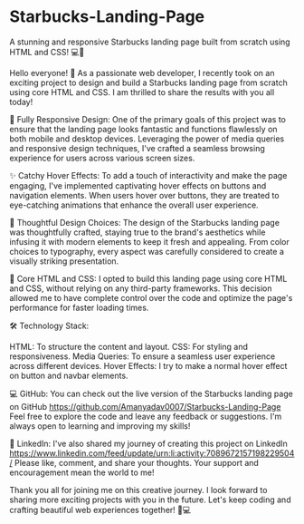 # Starbucks-Landing-Page
A stunning and responsive Starbucks landing page built from scratch using HTML and CSS! 💻🎨

Hello everyone! 👋 As a passionate web developer, I recently took on an exciting project to design and build a Starbucks landing page from scratch using core HTML and CSS. I am thrilled to share the results with you all today!

📱 Fully Responsive Design:
One of the primary goals of this project was to ensure that the landing page looks fantastic and functions flawlessly on both mobile and desktop devices. Leveraging the power of media queries and responsive design techniques, I've crafted a seamless browsing experience for users across various screen sizes.

✨ Catchy Hover Effects:
To add a touch of interactivity and make the page engaging, I've implemented captivating hover effects on buttons and navigation elements. When users hover over buttons, they are treated to eye-catching animations that enhance the overall user experience.

🎨 Thoughtful Design Choices:
The design of the Starbucks landing page was thoughtfully crafted, staying true to the brand's aesthetics while infusing it with modern elements to keep it fresh and appealing. From color choices to typography, every aspect was carefully considered to create a visually striking presentation.

🚀 Core HTML and CSS:
I opted to build this landing page using core HTML and CSS, without relying on any third-party frameworks. This decision allowed me to have complete control over the code and optimize the page's performance for faster loading times.

🛠️ Technology Stack:

HTML: To structure the content and layout.
CSS: For styling and responsiveness.
Media Queries: To ensure a seamless user experience across different devices.
Hover Effects: I try to make a normal hover effect on button and navbar elements.

💻 GitHub:
You can check out the live version of the Starbucks landing page on GitHub https://github.com/Amanyadav0007/Starbucks-Landing-Page Feel free to explore the code and leave any feedback or suggestions. I'm always open to learning and improving my skills!

🔗 LinkedIn:
I've also shared my journey of creating this project on LinkedIn https://www.linkedin.com/feed/update/urn:li:activity:7089672157198229504/ Please like, comment, and share your thoughts. Your support and encouragement mean the world to me!

Thank you all for joining me on this creative journey. I look forward to sharing more exciting projects with you in the future. Let's keep coding and crafting beautiful web experiences together! 🚀💻
